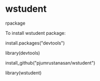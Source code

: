 # wstudent
rpackage

To install wstudent package:



install.packages("devtools")

library(devtools)

install_github("pjumrustanasan/wstudent")

library(wstudent)
